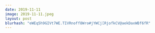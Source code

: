 ```yaml
---
date: 2019-11-11
image: 2019-11-11.jpeg
layout: post
blurhash: "eWEq5h9GIVt7WE.TIVRnoff8Wro#jYWCj[RjofkCV@aekDaxWBf6fR"
---
```



